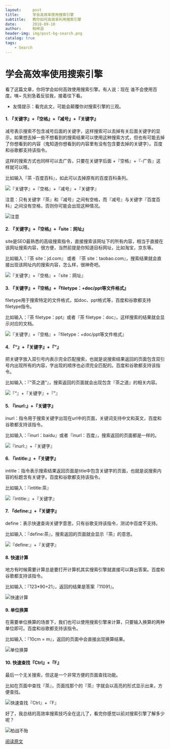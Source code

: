 ```yaml
---
layout:     post
title:      学会高效率使用搜索引擎
subtitle:   教你如何高效率利用搜索引擎
date:       2018-09-10
author:     柏梓涵
header-img: img/post-bg-search.png
catalog: true
tags:
    - Search
---
```


# 学会高效率使用搜索引擎

看了这篇文章，你将学会如何高效使用搜索引擎。有人说：现在 谁不会使用百度。咦~ 先别急着反驳我，接着往下看。

- 友情提示：看完此文，可能会颠覆你对搜索引擎的三观。

#### 1. 『关键字』+『空格』+『减号』+『关键字』 

减号表示搜索不包含减号后面的关键字，这样搜索可以去掉有关后面关键字的显示，如果想去掉一些不想看到的搜索结果可以使用这种搜索方式，但也有可能去掉了你想看到的内容（鬼知道你想看到的内容里有没有包含要去掉的关键字）。百度和谷歌都支持该指令。

这样的搜索方式也同样可以去广告，只要在关键字后面 +『空格』+『-广告』这样就可以嗒。

比如输入『茶 -百度百科』，如此可以去掉原有的百度百科条列。

![『关键字』+『空格』+『减号』+『关键字』](https://ws1.sinaimg.cn/large/006KCUaNgy1fv4nzaqm3nj30zj0donah.jpg)

注意：只有关键字『茶』和『减号』之间有空格，而『减号』与关键字『百度百科』之间没有空格，否则你可能会出现这种情况。

![注意](https://ws1.sinaimg.cn/large/006KCUaNgy1fv4ohionpbj30le0giwn2.jpg)

#### 2. 『关键字』+『空格』+『site：网址』

site是SEO最熟悉的高级搜索指令，直接搜索该网址下的所有内容，相当于直接在该网址搜索内容，很方便，当然前提是你知道目标网址，比如淘宝，京东等。

比如输入：『茶 site：jd.com』 或者 『茶 site：taobao.com』，搜索结果就会直接出现该网址内的搜索内容，怎么样，很神奇吧。

![『关键字』+『空格』+『site：网址』](https://ws1.sinaimg.cn/large/006KCUaNgy1fv4o1f76ojj30xj0d57ek.jpg)

#### 3. 『关键字』+『空格』+『filetype：+doc/ppt等文件格式』

filetype用于搜索特定的文件格式，如doc、ppt格式等，百度和谷歌都支持filetype指令。

比如输入：『茶 filetype：ppt』或者『茶 filetype：doc』，这样搜索的结果就会显示对应的文档。

![『关键字』+『空格』+『filetype：+doc/ppt等文件格式』](https://ws1.sinaimg.cn/large/006KCUaNgy1fv4o2upw9dj30z60drtjr.jpg)

#### 4. 『“』+『关键字』+『”』

把关键字放入双引号内表示完全匹配搜索，也就是说搜索结果返回的页面包含双引号内出现所有的内容，字出现的顺序也必须完全匹配的。百度和谷歌都支持该指令。

比如输入：『“茶之道”』，搜索返回的页面就会出现包含『茶之道』的相关内容。

![『“』+『关键字』+『”』](https://ws1.sinaimg.cn/large/006KCUaNgy1fv4o3roxhzj30lu0gido2.jpg)

#### 5. 『inurl:』+『关键字』

inurl：指令用于搜索关键字出现在url中的页面，关键词支持中文和英文，百度和谷歌都支持该指令。

比如输入：『inurl：baidu』或者『inurl：百度』，搜索返回的页面都是一样的。

![『inurl:』+『关键字』](https://ws1.sinaimg.cn/large/006KCUaNgy1fv4o4tth06j30yf0d8th8.jpg)

#### 6. 『intitle:』+『关键字』

intitle：指令表示搜索结果返回页面是title中包含关键字的页面，也就是说搜索内容的标题含有关键字。百度和谷歌都支持该指令。

比如输入：『intitle:茶』

![『intitle:』+『关键字』](https://ws1.sinaimg.cn/large/006KCUaNgy1fv4o5w6pw9j30yq0de4bf.jpg)

#### 7. 『define:』+『关键字』

define：表示快速查询关键字意思，只有谷歌支持该指令，测试中百度不支持。

比如输入：『define:茶』，搜索返回的页面就会显示『茶』的意思。

![『define:』+『关键字』](https://ws1.sinaimg.cn/large/006KCUaNgy1fv4o6vpj8bj30mt0f1q4r.jpg)

#### 8. 快速计算

地方有时候需要计算总是要打开计算机其实搜索引擎就直接可以算出答案。百度和谷歌都支持该指令。

比如输入：『123*90+21』，返回的结果是答案『11091』。

![快速计算](https://ws1.sinaimg.cn/large/006KCUaNgy1fv4o7s0rmoj30lw0et760.jpg)

#### 9. 单位换算

在需要单位换算的场景下，我们也可以使用搜索引擎来计算，只要输入换算的两种单位即可。百度和谷歌都支持该指令。

比如输入：『10cm = m』，返回的页面中会直接出现换算结果。

![单位换算](https://ws1.sinaimg.cn/large/006KCUaNgy1fv4o8hvzs8j30lr0gktee.jpg)

#### 10. 快速查找『Ctrl』+『F』

最后一个无关搜索，但这是一个非常方便的页面查找功能。

比如在页面中查找『茶』，页面找那个的『茶』字就会以高亮的形式显示出来，方便查找。

![快速查找『Ctrl』+『F』](https://ws1.sinaimg.cn/large/006KCUaNgy1fv4o9g1oq5j30ur0hyk63.jpg)

好了，我总结的高效率搜索技巧全在这儿了，看完你感觉以前对搜索引擎了解多少呢？

![柏战不殆](https://upload.cc/i1/2018/09/10/yj2tJI.png)

[阅读原文](https://mp.weixin.qq.com/s/bbdenfKEQmx7s4hkELzfbw)